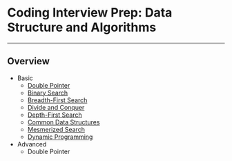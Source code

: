 # Coding Interview Prep: Data Structure and Algorithms

---

## Overview

* Basic
    * [Double Pointer](basic/02-two-pointers/README.md)
    * [Binary Search](basic/03-binary-search/README.md)
    * [Breadth-First Search](basic/04-bfs/README.md)
    * [Divide and Conquer](basic/05-divide-and-conquer/README.md)
    * [Depth-First Search](basic/06-dfs/README.md)
    * [Common Data Structures](basic/07-common-data-structures/README.md)
    * [Mesmerized Search](basic/08-mesmerized-search/README.md)
    * [Dynamic Programming](basic/09-dynamic-programming/README.md)
* Advanced
    * Double Pointer